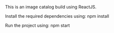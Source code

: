 This is an image catalog build using ReactJS.

Install the required dependencies using: npm install

Run the project using: npm start

